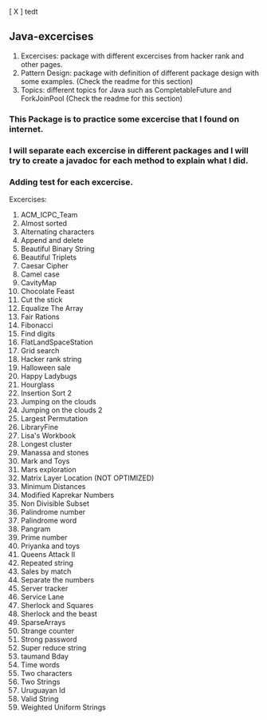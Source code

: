 [ X ] tedt
## Java-excercises

1. Excercises: package with different excercises from hacker rank and other pages.
2. Pattern Design: package with definition of different package design with some examples. (Check the readme for this section)
3. Topics: different topics for Java such as CompletableFuture and ForkJoinPool (Check the readme for this section)

### This Package is to practice some excercise that I found on internet.
### I will separate each excercise in different packages and I will try to create a javadoc for each method to explain what I did.
### Adding test for each excercise.
Excercises:

1. ACM_ICPC_Team
2. Almost sorted
3. Alternating characters
4. Append and delete
5. Beautiful Binary String
6. Beautiful Triplets
7. Caesar Cipher
8. Camel case
9. CavityMap
10. Chocolate Feast
11. Cut the stick
12. Equalize The Array
13. Fair Rations
14. Fibonacci
15. Find digits
16. FlatLandSpaceStation
17. Grid search
18. Hacker rank string
19. Halloween sale
20. Happy Ladybugs
21. Hourglass
22. Insertion Sort 2
23. Jumping on the clouds
24. Jumping on the clouds 2
25. Largest Permutation
26. LibraryFine
27. Lisa's Workbook
28. Longest cluster
29. Manassa and stones
30. Mark and Toys
31. Mars exploration 
32. Matrix Layer Location (NOT OPTIMIZED)
33. Minimum Distances
34. Modified Kaprekar Numbers
35. Non Divisible Subset
36. Palindrome number
37. Palindrome word
38. Pangram
39. Prime number
40. Priyanka and toys
41. Queens Attack II
42. Repeated string
43. Sales by match
44. Separate the numbers
45. Server tracker
46. Service Lane
47. Sherlock and Squares
48. Sherlock and the beast
49. SparseArrays
50. Strange counter
51. Strong password
52. Super reduce string
53. taumand Bday
54. Time words
55. Two characters
56. Two Strings
57. Uruguayan Id
58. Valid String
59. Weighted Uniform Strings
